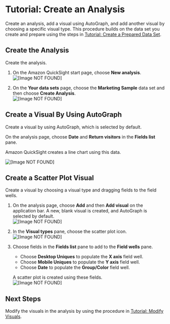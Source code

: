 # Tutorial: Create an Analysis<a name="example-create-an-analysis"></a>

Create an analysis, add a visual using AutoGraph, and add another visual by choosing a specific visual type\. This procedure builds on the data set you create and prepare using the steps in [Tutorial: Create a Prepared Data Set](example-prepared-data-set.md)\.

## Create the Analysis<a name="example-create-the-analysis"></a>

Create the analysis\.

1. On the Amazon QuickSight start page, choose **New analysis**\.  
![\[Image NOT FOUND\]](http://docs.aws.amazon.com/quicksight/latest/user/images/tutorial-new-analysis.png)

1. On the **Your data sets** page, choose the **Marketing Sample** data set and then choose **Create Analysis**\.  
![\[Image NOT FOUND\]](http://docs.aws.amazon.com/quicksight/latest/user/images/quickstart-analysis2.png)

## Create a Visual By Using AutoGraph<a name="example-create-autograph-visual"></a>

Create a visual by using AutoGraph, which is selected by default\.

On the analysis page, choose **Date** and **Return visitors** in the **Fields list** pane\.

Amazon QuickSight creates a line chart using this data\.

![\[Image NOT FOUND\]](http://docs.aws.amazon.com/quicksight/latest/user/images/example-line-chart.png)

## Create a Scatter Plot Visual<a name="example-create-scatter-plot-visual"></a>

Create a visual by choosing a visual type and dragging fields to the field wells\.

1. On the analysis page, choose **Add** and then **Add visual** on the application bar\. A new, blank visual is created, and AutoGraph is selected by default\.  
![\[Image NOT FOUND\]](http://docs.aws.amazon.com/quicksight/latest/user/images/example-add-visual.png)

1. In the **Visual types** pane, choose the scatter plot icon\.  
![\[Image NOT FOUND\]](http://docs.aws.amazon.com/quicksight/latest/user/images/example-choose-scatter.png)

1. Choose fields in the **Fields list** pane to add to the **Field wells** pane\.
   + Choose **Desktop Uniques** to populate the **X axis** field well\.
   + Choose **Mobile Uniques** to populate the **Y axis** field well\. 
   + Choose **Date** to populate the **Group/Color** field well\. 

   A scatter plot is created using these fields\.  
![\[Image NOT FOUND\]](http://docs.aws.amazon.com/quicksight/latest/user/images/example-scatter-plot.png)

## Next Steps<a name="example-next-step-analysis"></a>

Modify the visuals in the analysis by using the procedure in [Tutorial: Modify Visuals](example-modify-visuals.md)\.